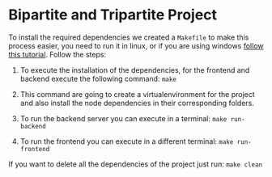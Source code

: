 # Bipartite and Tripartite Project

To install the required dependencies we created a `Makefile` to make this process easier, you need to run it in linux, or if you are using windows [follow this tutorial](https://stackoverflow.com/questions/2532234/how-to-run-a-makefile-in-windows). Follow the steps:

1. To execute the installation of the dependencies, for the frontend and backend execute the following command:
`make`

2. This command are going to create a virtualenvironment for the project and also install the node dependencies in their corresponding folders.

3. To run the backend server you can execute in a terminal:
`make run-backend`

4. To run the frontend you can execute in a different terminal:
`make run-frontend`

If you want to delete all the dependencies of the project just run:
`make clean`